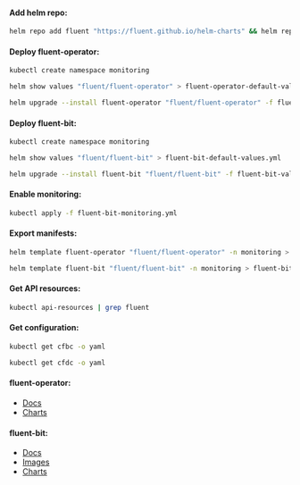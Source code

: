 #### Add helm repo:
```bash
helm repo add fluent "https://fluent.github.io/helm-charts" && helm repo update
```

#### Deploy fluent-operator:
```bash
kubectl create namespace monitoring
```
```bash
helm show values "fluent/fluent-operator" > fluent-operator-default-values.yml
```
```bash
helm upgrade --install fluent-operator "fluent/fluent-operator" -f fluent-operator-values.yml -n monitoring
```

#### Deploy fluent-bit:
```bash
kubectl create namespace monitoring
```
```bash
helm show values "fluent/fluent-bit" > fluent-bit-default-values.yml
```
```bash
helm upgrade --install fluent-bit "fluent/fluent-bit" -f fluent-bit-values.yml -n monitoring
```

#### Enable monitoring:
```bash
kubectl apply -f fluent-bit-monitoring.yml
```

#### Export manifests:
```bash
helm template fluent-operator "fluent/fluent-operator" -n monitoring > fluent-operator-manifests.yml
```
```bash
helm template fluent-bit "fluent/fluent-bit" -n monitoring > fluent-bit-manifests.yml
```

#### Get API resources:
```bash
kubectl api-resources | grep fluent
```

#### Get configuration:
```bash
kubectl get cfbc -o yaml
```
```bash
kubectl get cfdc -o yaml
```

#### fluent-operator:
- [Docs](https://github.com/fluent/fluent-operator/blob/master/README.md)
- [Charts](https://github.com/fluent/helm-charts/tree/main/charts/fluent-operator)

#### fluent-bit:
- [Docs](https://docs.fluentbit.io/manual)
- [Images](https://hub.docker.com/r/fluent/fluent-bit/tags)
- [Charts](https://github.com/fluent/helm-charts/tree/main/charts/fluent-bit)
